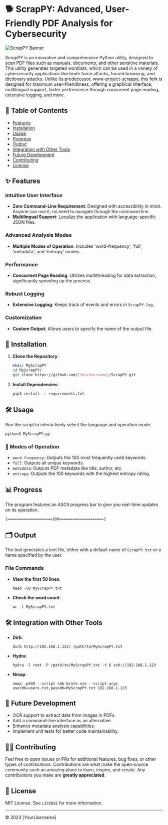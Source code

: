 
# 🐕 ScrapPY: Advanced, User-Friendly PDF Analysis for Cybersecurity

![ScrapPY Banner](banner.png)

ScrapPY is an innovative and comprehensive Python utility, designed to scan PDF files such as manuals, documents, and other sensitive materials. This utility generates targeted wordlists, which can be used in a variety of cybersecurity applications like brute force attacks, forced browsing, and dictionary attacks. Unlike its predecessor, [www-project-scrappy](https://github.com/OWASP/www-project-scrappy), this fork is designed for maximum user-friendliness, offering a graphical interface, multilingual support, faster performance through concurrent page reading, extensive logging, and more.

## 📑 Table of Contents
- [Features](#-features)
- [Installation](#-installation)
- [Usage](#-usage)
- [Progress](#-progress)
- [Output](#-output)
- [Integration with Other Tools](#-integration-with-other-tools)
- [Future Development](#-future-development)
- [Contributing](#-contributing)
- [License](#-license)

## ✨ Features
### Intuitive User Interface
- **Zero Command-Line Requirement**: Designed with accessibility in mind. Anyone can use it; no need to navigate through the command line.
- **Multilingual Support**: Localize the application with language-specific JSON files.
  
### Advanced Analysis Modes
- **Multiple Modes of Operation**: Includes 'word-frequency', 'full', 'metadata', and 'entropy' modes.
  
### Performance
- **Concurrent Page Reading**: Utilizes multithreading for data extraction, significantly speeding up the process.

### Robust Logging
- **Extensive Logging**: Keeps track of events and errors in `ScrapPY.log`.

### Customization
- **Custom Output**: Allows users to specify the name of the output file.

## 💽 Installation

1. **Clone the Repository**:
    ```bash
    mkdir MyScrapPY
    cd MyScrapPY/
    git clone https://github.com/[YourUsername]/ScrapPY.git
    ```
2. **Install Dependencies**:
    ```bash
    pip3 install -r requirements.txt
    ```

## 🛠 Usage
Run the script to interactively select the language and operation mode.
```bash
python3 MyScrapPY.py
```

### 🚀 Modes of Operation
- `word-frequency`: Outputs the 100 most frequently used keywords.
- `full`: Outputs all unique keywords.
- `metadata`: Outputs PDF metadata like title, author, etc.
- `entropy`: Outputs the 100 keywords with the highest entropy rating.

## 📊 Progress

The program features an ASCII progress bar to give you real-time updates on its operation.

```bash
[====================100====================]
```

## 🗂 Output
The tool generates a text file, either with a default name of `ScrapPY.txt` or a name specified by the user.

### File Commands
- **View the first 50 lines**:

    ```
    head -50 MyScrapPY.txt
    ```
- **Check the word count**:

    ```
    wc -l MyScrapPY.txt
    ```

## 🛠 Integration with Other Tools
- **Dirb**:

    ```
    dirb http://192.168.1.123/ /path/to/MyScrapPY.txt
    ```
- **Hydra**:

    ```
    hydra -l root -P /path/to/MyScrapPY.txt -t 6 ssh://192.168.1.123
    ```
- **Nmap**:

    ```
    nmap -p445 --script smb-brute.nse --script-args userdb=users.txt,passdb=MyScrapPY.txt 192.168.1.123
    ```

## 🌟 Future Development
- OCR support to extract data from images in PDFs.
- Add a command-line interface as an alternative.
- Enhance metadata analysis capabilities.
- Implement unit tests for better code maintainability.

## 👩‍💻 Contributing
Feel free to open issues or PRs for additional features, bug fixes, or other types of contributions. Contributions are what make the open-source community such an amazing place to learn, inspire, and create. Any contributions you make are **greatly appreciated**.

## 📄 License
MIT License. See `LICENSE` for more information.

---

© 2023 [YourUsername]

